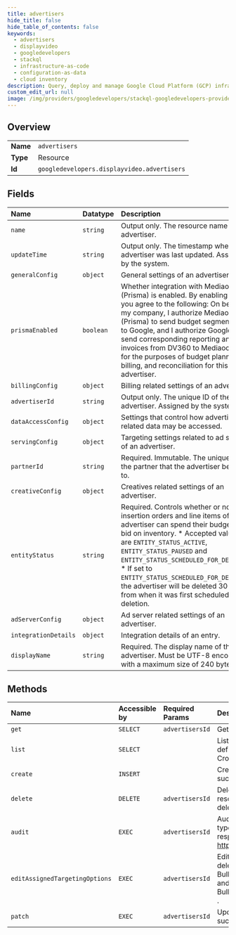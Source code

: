 ```yaml
---
title: advertisers
hide_title: false
hide_table_of_contents: false
keywords:
  - advertisers
  - displayvideo
  - googledevelopers    
  - stackql
  - infrastructure-as-code
  - configuration-as-data
  - cloud inventory
description: Query, deploy and manage Google Cloud Platform (GCP) infrastructure and resources using SQL
custom_edit_url: null
image: /img/providers/googledevelopers/stackql-googledevelopers-provider-featured-image.png
---
```

  
    

## Overview
<table><tbody>
<tr><td><b>Name</b></td><td><code>advertisers</code></td></tr>
<tr><td><b>Type</b></td><td>Resource</td></tr>
<tr><td><b>Id</b></td><td><code>googledevelopers.displayvideo.advertisers</code></td></tr>
</tbody></table>

## Fields
| Name | Datatype | Description |
|:-----|:---------|:------------|
| `name` | `string` | Output only. The resource name of the advertiser. |
| `updateTime` | `string` | Output only. The timestamp when the advertiser was last updated. Assigned by the system. |
| `generalConfig` | `object` | General settings of an advertiser. |
| `prismaEnabled` | `boolean` | Whether integration with Mediaocean (Prisma) is enabled. By enabling this, you agree to the following: On behalf of my company, I authorize Mediaocean (Prisma) to send budget segment plans to Google, and I authorize Google to send corresponding reporting and invoices from DV360 to Mediaocean for the purposes of budget planning, billing, and reconciliation for this advertiser. |
| `billingConfig` | `object` | Billing related settings of an advertiser. |
| `advertiserId` | `string` | Output only. The unique ID of the advertiser. Assigned by the system. |
| `dataAccessConfig` | `object` | Settings that control how advertiser related data may be accessed. |
| `servingConfig` | `object` | Targeting settings related to ad serving of an advertiser. |
| `partnerId` | `string` | Required. Immutable. The unique ID of the partner that the advertiser belongs to. |
| `creativeConfig` | `object` | Creatives related settings of an advertiser. |
| `entityStatus` | `string` | Required. Controls whether or not insertion orders and line items of the advertiser can spend their budgets and bid on inventory. * Accepted values are `ENTITY_STATUS_ACTIVE`, `ENTITY_STATUS_PAUSED` and `ENTITY_STATUS_SCHEDULED_FOR_DELETION`. * If set to `ENTITY_STATUS_SCHEDULED_FOR_DELETION`, the advertiser will be deleted 30 days from when it was first scheduled for deletion. |
| `adServerConfig` | `object` | Ad server related settings of an advertiser. |
| `integrationDetails` | `object` | Integration details of an entry. |
| `displayName` | `string` | Required. The display name of the advertiser. Must be UTF-8 encoded with a maximum size of 240 bytes. |
## Methods
| Name | Accessible by | Required Params | Description |
|:-----|:--------------|:----------------|:------------|
| `get` | `SELECT` | `advertisersId` | Gets an advertiser. |
| `list` | `SELECT` |  | Lists advertisers that are accessible to the current user. The order is defined by the order_by parameter. A single partner_id is required. Cross-partner listing is not supported. |
| `create` | `INSERT` |  | Creates a new advertiser. Returns the newly created advertiser if successful. This method can take up to 180 seconds to complete. |
| `delete` | `DELETE` | `advertisersId` | Deletes an advertiser. Deleting an advertiser will delete all of its child resources, for example, campaigns, insertion orders and line items. A deleted advertiser cannot be recovered. |
| `audit` | `EXEC` | `advertisersId` | Audits an advertiser. Returns the counts of used entities per resource type under the advertiser provided. Used entities count towards their respective resource limit. See https://support.google.com/displayvideo/answer/6071450. |
| `editAssignedTargetingOptions` | `EXEC` | `advertisersId` | Edits targeting options under a single advertiser. The operation will delete the assigned targeting options provided in BulkEditAdvertiserAssignedTargetingOptionsRequest.delete_requests and then create the assigned targeting options provided in BulkEditAdvertiserAssignedTargetingOptionsRequest.create_requests . |
| `patch` | `EXEC` | `advertisersId` | Updates an existing advertiser. Returns the updated advertiser if successful. |
